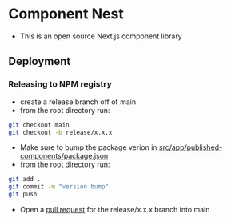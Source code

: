 # Component Nest

- This is an open source Next.js component library

## Deployment

### Releasing to NPM registry

- create a release branch off of main
- from the root directory run:

```bash
git checkout main
git checkout -b release/x.x.x
```

- Make sure to bump the package verion in [src/app/published-components/package.json](src/app/published-components/package.json)
- from the root directory run:

```bash
git add .
git commit -m "version bump"
git push
```

- Open a [pull request](https://github.com/Mschroeder95/component-nest/pulls) for the release/x.x.x branch into main
